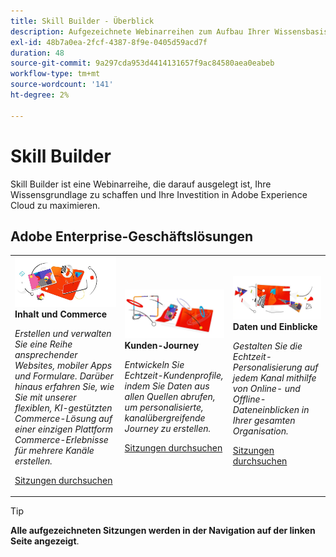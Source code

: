 ```yaml
---
title: Skill Builder - Überblick
description: Aufgezeichnete Webinarreihen zum Aufbau Ihrer Wissensbasis und zur Maximierung Ihrer Investition in Adobe Experience Cloud.
exl-id: 48b7a0ea-2fcf-4387-8f9e-0405d59acd7f
duration: 48
source-git-commit: 9a297cda953d4414131657f9ac84580aea0eabeb
workflow-type: tm+mt
source-wordcount: '141'
ht-degree: 2%

---
```


# Skill Builder

Skill Builder ist eine Webinarreihe, die darauf ausgelegt ist, Ihre Wissensgrundlage zu schaffen und Ihre Investition in Adobe Experience Cloud zu maximieren.

## Adobe Enterprise-Geschäftslösungen

<table>
<tr>
  <td>
    <img alt="Content und Commerce" src="assets/commerce.png" />
    <div>
      <strong>Inhalt und Commerce</strong>
    </div>
    <p>
    <em>Erstellen und verwalten Sie eine Reihe ansprechender Websites, mobiler Apps und Formulare. Darüber hinaus erfahren Sie, wie Sie mit unserer flexiblen, KI-gestützten Commerce-Lösung auf einer einzigen Plattform Commerce-Erlebnisse für mehrere Kanäle erstellen.</em>
    <p>
    <a href="https://experienceleague.adobe.com/docs/events/skill-builder-recordings/content-and-commerce/overview.html" class="spectrum-Button spectrum-Button--outline spectrum-Button--primary spectrum-Button--sizeM">
      <span class="spectrum-Button-label has-no-wrap has-text-weight-bold">Sitzungen durchsuchen</span>
    </a>
  </td>
  <td>
    <img alt="Journey von Kunden" src="assets/customer-journey.png" />
    <div>
      <strong>Kunden-Journey</strong>
    </div>
    <p>
    <em>Entwickeln Sie Echtzeit-Kundenprofile, indem Sie Daten aus allen Quellen abrufen, um personalisierte, kanalübergreifende Journey zu erstellen.</em>
    <p>
    <a href="https://experienceleague.adobe.com/docs/events/skill-builder-recordings/customer-journeys/overview.html" class="spectrum-Button spectrum-Button--outline spectrum-Button--primary spectrum-Button--sizeM">
      <span class="spectrum-Button-label has-no-wrap has-text-weight-bold">Sitzungen durchsuchen</span>
    </a>
  </td>
  <td>
    <img alt="Daten und Erkenntnisse" src="assets/data-insights.png" />
    <div>
      <strong>Daten und Einblicke</strong>
    </div>
    <p>
    <em>Gestalten Sie die Echtzeit-Personalisierung auf jedem Kanal mithilfe von Online- und Offline-Dateneinblicken in Ihrer gesamten Organisation.</em>
    <p>
    <a href="https://experienceleague.adobe.com/docs/events/skill-builder-recordings/data-and-insights/overview.html" class="spectrum-Button spectrum-Button--outline spectrum-Button--primary spectrum-Button--sizeM">
      <span class="spectrum-Button-label has-no-wrap has-text-weight-bold">Sitzungen durchsuchen</span>
    </a>
  </td>  
</tr>
</table>

>[!TIP]
>
>**Alle aufgezeichneten Sitzungen werden in der Navigation auf der linken Seite angezeigt**.
